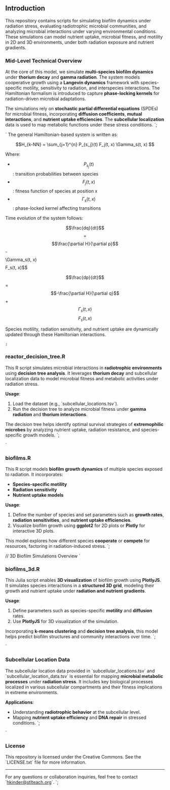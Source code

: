 ## Introduction

This repository contains scripts for simulating biofilm dynamics under radiation stress, evaluating radiotrophic microbial communities, and analyzing microbial interactions under varying environmental conditions. These simulations can model nutrient uptake, microbial fitness, and motility in 2D and 3D environments, under both radiation exposure and nutrient gradients.

### Mid-Level Technical Overview

At the core of this model, we simulate **multi-species biofilm dynamics** under **thorium decay** and **gamma radiation**. The system models cooperative growth using a **Langevin dynamics** framework with species-specific motility, sensitivity to radiation, and interspecies interactions. The Hamiltonian formalism is introduced to capture **phase-locking kernels** for radiation-driven microbial adaptations.

The simulations rely on **stochastic partial differential equations** (SPDEs) for microbial fitness, incorporating **diffusion coefficients**, **mutual interactions**, and **nutrient uptake efficiencies**. The **subcellular localization** data is used to map metabolic functions under these stress conditions.
`;

`
The general Hamiltonian-based system is written as:

$$H_{k-NN} = \sum_{j=1}^{n} P_{s_j}(t) F_j(t, x) \Gamma_s(t, x) $$

Where:
- $$P_{s_j}(t) $$: transition probabilities between species
- $$F_j(t, x) $$: fitness function of species at position x
- $$\Gamma_s(t, x)$$: phase-locked kernel affecting transitions

Time evolution of the system follows:

$$\frac{dq}{dt}$$ $$=$$ $$\frac{\partial H}{\partial p}$$ $$ $$-$$ $$\Gamma_s(t, x)$$ $$F_s(t, x)$$

$$\frac{dp}{dt}$$ = $$-\frac{\partial H}{\partial q}$$ + $$\Gamma_s(t, x)$$ $$F_s(t, x)$$

Species motility, radiation sensitivity, and nutrient uptake are dynamically updated through these Hamiltonian interactions.

`;
`
### reactor_decision_tree.R

This R script simulates microbial interactions in **radiotrophic environments** using **decision tree analysis**. It leverages **thorium decay** and subcellular localization data to model microbial fitness and metabolic activities under radiation stress.

**Usage**:
1. Load the dataset (e.g., \`subcellular_locations.tsv\`).
2. Run the decision tree to analyze microbial fitness under **gamma radiation** and **thorium interactions**.

The decision tree helps identify optimal survival strategies of **extremophilic microbes** by analyzing nutrient uptake, radiation resistance, and species-specific growth models.
`;

`
### biofilms.R

This R script models **biofilm growth dynamics** of multiple species exposed to radiation. It incorporates:
- **Species-specific motility**
- **Radiation sensitivity**
- **Nutrient uptake models**

**Usage**:
1. Define the number of species and set parameters such as **growth rates**, **radiation sensitivities**, and **nutrient uptake efficiencies**.
2. Visualize biofilm growth using **ggplot2** for 2D plots or **Plotly** for interactive 3D plots.

This model explores how different species **cooperate** or **compete** for resources, factoring in radiation-induced stress.
`;

// 3D Biofilm Simulations Overview
`
### biofilms_3d.R

This Julia script enables **3D visualization** of biofilm growth using **PlotlyJS**. It simulates species interactions in a **structured 3D grid**, modeling their growth and nutrient uptake under **radiation and nutrient gradients**.

**Usage**:
1. Define parameters such as species-specific **motility** and **diffusion** rates.
2. Use **PlotlyJS** for 3D visualization of the simulation.

Incorporating **k-means clustering** and **decision tree analysis**, this model helps predict biofilm structures and community interactions over time.
`;

`
### Subcellular Location Data

The subcellular location data provided in \`subcellular_locations.tsv\` and \`subcellular_location_data.tsv\` is essential for mapping **microbial metabolic processes** under **radiation stress**. It includes key biological processes localized in various subcellular compartments and their fitness implications in extreme environments.

**Applications**:
- Understanding **radiotrophic behavior** at the subcellular level.
- Mapping **nutrient uptake efficiency** and **DNA repair** in stressed conditions.
`;

`
### License

This repository is licensed under the Creative Commons. See the \`LICENSE.txt\` file for more information.

---

For any questions or collaboration inquiries, feel free to contact \`hkinder@stlteach.org\`.
`;
